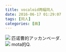 ```yaml
---
title: vocaloid两幅同人
date: 2016-06-17 01:29:07
tags: [同人]
categories: [画]
---
```

<a data-fancybox="gallery" href="P024_1.jpg"><img src="P024_1.jpg"></a>
匹诺曹的アッカンベーダ.
<br>
<a data-fancybox="gallery" href="P024_2.jpg"><img src="P024_2.jpg"></a>
mota的Q.
